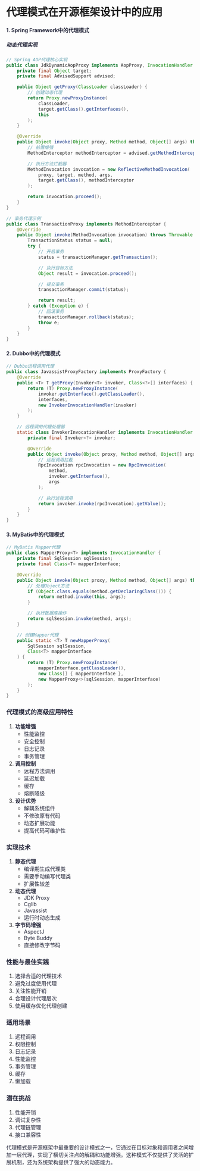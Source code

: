 # 代理模式在开源框架设计中的应用

#### <font style="color:rgba(6, 8, 31, 0.88);">1. Spring Framework中的代理模式</font>
##### <font style="color:rgba(6, 8, 31, 0.88);">动态代理实现</font>
```java
// Spring AOP代理核心实现  
public class JdkDynamicAopProxy implements AopProxy, InvocationHandler {  
    private final Object target;  
    private final AdvisedSupport advised;  

    public Object getProxy(ClassLoader classLoader) {  
        // 创建动态代理  
        return Proxy.newProxyInstance(  
            classLoader,   
            target.getClass().getInterfaces(),   
            this  
        );  
    }  

    @Override  
    public Object invoke(Object proxy, Method method, Object[] args) throws Throwable {  
        // 前置增强  
        MethodInterceptor methodInterceptor = advised.getMethodInterceptor();  

        // 执行方法拦截器  
        MethodInvocation invocation = new ReflectiveMethodInvocation(  
            proxy, target, method, args,   
            target.getClass(), methodInterceptor  
        );  

        return invocation.proceed();  
    }  
}  

// 事务代理示例  
public class TransactionProxy implements MethodInterceptor {  
    @Override  
    public Object invoke(MethodInvocation invocation) throws Throwable {  
        TransactionStatus status = null;  
        try {  
            // 开启事务  
            status = transactionManager.getTransaction();  

            // 执行目标方法  
            Object result = invocation.proceed();  

            // 提交事务  
            transactionManager.commit(status);  

            return result;  
        } catch (Exception e) {  
            // 回滚事务  
            transactionManager.rollback(status);  
            throw e;  
        }  
    }  
}
```

#### <font style="color:rgba(6, 8, 31, 0.88);">2. Dubbo中的代理模式</font>
```java
// Dubbo远程调用代理  
public class JavassistProxyFactory implements ProxyFactory {  
    @Override  
    public <T> T getProxy(Invoker<T> invoker, Class<?>[] interfaces) {  
        return (T) Proxy.newProxyInstance(  
            invoker.getInterface().getClassLoader(),  
            interfaces,  
            new InvokerInvocationHandler(invoker)  
        );  
    }  

    // 远程调用代理处理器  
    static class InvokerInvocationHandler implements InvocationHandler {  
        private final Invoker<?> invoker;  

        @Override  
        public Object invoke(Object proxy, Method method, Object[] args) throws Throwable {  
            // 远程调用拦截  
            RpcInvocation rpcInvocation = new RpcInvocation(  
                method,   
                invoker.getInterface(),   
                args  
            );  

            // 执行远程调用  
            return invoker.invoke(rpcInvocation).getValue();  
        }  
    }  
}
```

#### <font style="color:rgba(6, 8, 31, 0.88);">3. MyBatis中的代理模式</font>
```java
// MyBatis Mapper代理  
public class MapperProxy<T> implements InvocationHandler {  
    private final SqlSession sqlSession;  
    private final Class<T> mapperInterface;  

    @Override  
    public Object invoke(Object proxy, Method method, Object[] args) throws Throwable {  
        // 处理Object方法  
        if (Object.class.equals(method.getDeclaringClass())) {  
            return method.invoke(this, args);  
        }  

        // 执行数据库操作  
        return sqlSession.invoke(method, args);  
    }  

    // 创建Mapper代理  
    public static <T> T newMapperProxy(  
        SqlSession sqlSession,   
        Class<T> mapperInterface  
    ) {  
        return (T) Proxy.newProxyInstance(  
            mapperInterface.getClassLoader(),  
            new Class[] { mapperInterface },  
            new MapperProxy<>(sqlSession, mapperInterface)  
        );  
    }  
}
```

### <font style="color:rgba(6, 8, 31, 0.88);">代理模式的高级应用特性</font>
1. **<font style="color:rgba(6, 8, 31, 0.88);">功能增强</font>**
    - <font style="color:rgba(6, 8, 31, 0.88);">性能监控</font>
    - <font style="color:rgba(6, 8, 31, 0.88);">安全控制</font>
    - <font style="color:rgba(6, 8, 31, 0.88);">日志记录</font>
    - <font style="color:rgba(6, 8, 31, 0.88);">事务管理</font>
2. **<font style="color:rgba(6, 8, 31, 0.88);">调用控制</font>**
    - <font style="color:rgba(6, 8, 31, 0.88);">远程方法调用</font>
    - <font style="color:rgba(6, 8, 31, 0.88);">延迟加载</font>
    - <font style="color:rgba(6, 8, 31, 0.88);">缓存</font>
    - <font style="color:rgba(6, 8, 31, 0.88);">熔断降级</font>
3. **<font style="color:rgba(6, 8, 31, 0.88);">设计优势</font>**
    - <font style="color:rgba(6, 8, 31, 0.88);">解耦系统组件</font>
    - <font style="color:rgba(6, 8, 31, 0.88);">不修改原有代码</font>
    - <font style="color:rgba(6, 8, 31, 0.88);">动态扩展功能</font>
    - <font style="color:rgba(6, 8, 31, 0.88);">提高代码可维护性</font>

### <font style="color:rgba(6, 8, 31, 0.88);">实现技术</font>
1. **<font style="color:rgba(6, 8, 31, 0.88);">静态代理</font>**
    - <font style="color:rgba(6, 8, 31, 0.88);">编译期生成代理类</font>
    - <font style="color:rgba(6, 8, 31, 0.88);">需要手动编写代理类</font>
    - <font style="color:rgba(6, 8, 31, 0.88);">扩展性较差</font>
2. **<font style="color:rgba(6, 8, 31, 0.88);">动态代理</font>**
    - <font style="color:rgba(6, 8, 31, 0.88);">JDK Proxy</font>
    - <font style="color:rgba(6, 8, 31, 0.88);">Cglib</font>
    - <font style="color:rgba(6, 8, 31, 0.88);">Javassist</font>
    - <font style="color:rgba(6, 8, 31, 0.88);">运行时动态生成</font>
3. **<font style="color:rgba(6, 8, 31, 0.88);">字节码增强</font>**
    - <font style="color:rgba(6, 8, 31, 0.88);">AspectJ</font>
    - <font style="color:rgba(6, 8, 31, 0.88);">Byte Buddy</font>
    - <font style="color:rgba(6, 8, 31, 0.88);">直接修改字节码</font>

### <font style="color:rgba(6, 8, 31, 0.88);">性能与最佳实践</font>
1. <font style="color:rgba(6, 8, 31, 0.88);">选择合适的代理技术</font>
2. <font style="color:rgba(6, 8, 31, 0.88);">避免过度使用代理</font>
3. <font style="color:rgba(6, 8, 31, 0.88);">关注性能开销</font>
4. <font style="color:rgba(6, 8, 31, 0.88);">合理设计代理层次</font>
5. <font style="color:rgba(6, 8, 31, 0.88);">使用缓存优化代理创建</font>

### <font style="color:rgba(6, 8, 31, 0.88);">适用场景</font>
1. <font style="color:rgba(6, 8, 31, 0.88);">远程调用</font>
2. <font style="color:rgba(6, 8, 31, 0.88);">权限控制</font>
3. <font style="color:rgba(6, 8, 31, 0.88);">日志记录</font>
4. <font style="color:rgba(6, 8, 31, 0.88);">性能监控</font>
5. <font style="color:rgba(6, 8, 31, 0.88);">事务管理</font>
6. <font style="color:rgba(6, 8, 31, 0.88);">缓存</font>
7. <font style="color:rgba(6, 8, 31, 0.88);">懒加载</font>

### <font style="color:rgba(6, 8, 31, 0.88);">潜在挑战</font>
1. <font style="color:rgba(6, 8, 31, 0.88);">性能开销</font>
2. <font style="color:rgba(6, 8, 31, 0.88);">调试复杂性</font>
3. <font style="color:rgba(6, 8, 31, 0.88);">代理链管理</font>
4. <font style="color:rgba(6, 8, 31, 0.88);">接口兼容性</font>

<font style="color:rgba(6, 8, 31, 0.88);">代理模式是开源框架中最重要的设计模式之一，它通过在目标对象和调用者之间增加一层代理，实现了横切关注点的解耦和功能增强。这种模式不仅提供了灵活的扩展机制，还为系统架构提供了强大的动态能力。</font>


